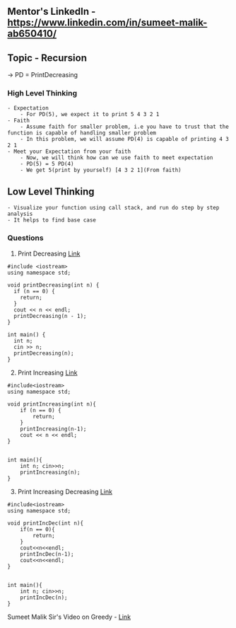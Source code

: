 ## Mentor's LinkedIn - https://www.linkedin.com/in/sumeet-malik-ab650410/

## Topic - Recursion

-> PD = PrintDecreasing

### High Level Thinking
    - Expectation
        - For PD(5), we expect it to print 5 4 3 2 1
    - Faith
        - Assume faith for smaller problem, i.e you have to trust that the function is capable of handling smaller problem
        - In this problem, we will assume PD(4) is capable of printing 4 3 2 1
    - Meet your Expectation from your faith
        - Now, we will think how can we use faith to meet expectation
        - PD(5) = 5 PD(4)
        - We get 5(print by yourself) [4 3 2 1](From faith)

## Low Level Thinking
    - Visualize your function using call stack, and run do step by step analysis
    - It helps to find base case

### Questions

1. Print Decreasing [Link](https://www.pepcoding.com/resources/online-java-foundation/introduction-to-recursion/print-decreasing-official/ojquestion)

```
#include <iostream>
using namespace std;

void printDecreasing(int n) {
  if (n == 0) {
    return;
  }
  cout << n << endl;
  printDecreasing(n - 1);
}

int main() {
  int n;
  cin >> n;
  printDecreasing(n);
}
```

2. Print Increasing [Link](https://www.pepcoding.com/resources/online-java-foundation/introduction-to-recursion/print-increasing-official/ojquestion)

```
#include<iostream>
using namespace std;

void printIncreasing(int n){
    if (n == 0) {
        return;
    }
    printIncreasing(n-1);
    cout << n << endl;
}


int main(){
    int n; cin>>n;
    printIncreasing(n);
}
```

3. Print Increasing Decreasing [Link](https://www.pepcoding.com/resources/online-java-foundation/introduction-to-recursion/print-increasing-decreasing-official/ojquestion)

```
#include<iostream>
using namespace std;

void printIncDec(int n){
    if(n == 0){
        return;
    }
    cout<<n<<endl;
    printIncDec(n-1);
    cout<<n<<endl;
}


int main(){
    int n; cin>>n;
    printIncDec(n);
}
```

Sumeet Malik Sir's Video on Greedy - [Link](https://www.youtube.com/watch?v=VT4bZV24QNo&list=TLGG-g-kz4wW-7wxMDA2MjAyMQ&t=69s)